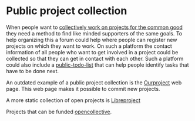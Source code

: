 # Public project collection

When people want to [collectively work on projects for the common good](commons-based-peer-production.md) they need a method to find like minded supporters of the same goals. To help organizing this a forum could help where people can register new projects on which they want to work. On such a platform the contact information of all people who want to get involved in a project could be collected so that they can get in contact with each other.
Such a platform could also include a [public-todo-list](public-todo-list.md) that can help people identify tasks that have to be done next.

An outdated example of a public project collection is the [Ourproject](https://ourproject.org/) web page. This web page makes it possible to commit new projects.

A more static collection of open projects is [Libreproject](https://libreprojects.net)

Projects that can be funded [opencollective](https://opencollective.com/).
